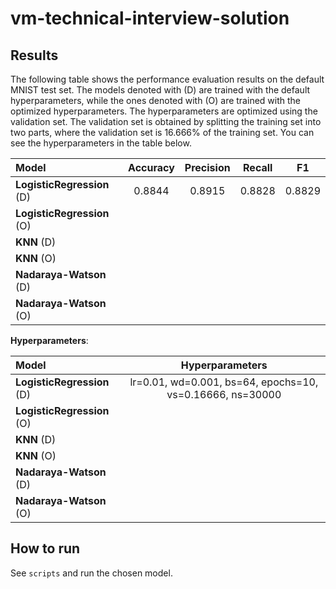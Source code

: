 # vm-technical-interview-solution

## Results

The following table shows the performance evaluation results on the default MNIST test
set. The models denoted with (D) are trained with the default hyperparameters, while the
ones denoted with (O) are trained with the optimized hyperparameters. The hyperparameters
are optimized using the validation set. The validation set is obtained by splitting the
training set into two parts, where the validation set is 16.666% of the training set.
You can see the hyperparameters in the table below.

| **Model**                  | **Accuracy** | **Precision** | **Recall** |  **F1**  |
| :------------------------- | :----------: | :-----------: | :--------: | :------: |
| **LogisticRegression** (D) |   $0.8844$   |   $0.8915$    |  $0.8828$  | $0.8829$ |
| **LogisticRegression** (O) |              |               |            |          |
| **KNN** (D)                |              |               |            |          |
| **KNN** (O)                |              |               |            |          |
| **Nadaraya-Watson** (D)    |              |               |            |          |
| **Nadaraya-Watson** (O)    |              |               |            |          |

**Hyperparameters**:

| **Model**                  |                    **Hyperparameters**                    |
| :------------------------- | :-------------------------------------------------------: |
| **LogisticRegression** (D) | lr=0.01, wd=0.001, bs=64, epochs=10, vs=0.16666, ns=30000 |
| **LogisticRegression** (O) |                                                           |
| **KNN** (D)                |                                                           |
| **KNN** (O)                |                                                           |
| **Nadaraya-Watson** (D)    |                                                           |
| **Nadaraya-Watson** (O)    |                                                           |

## How to run

See `scripts` and run the chosen model.
